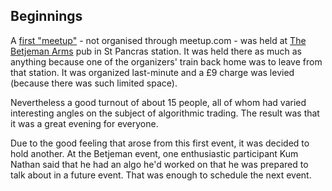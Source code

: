 ## Beginnings

A [first "meetup"](https://www.eventbrite.co.uk/e/algorithmic-trading-meet-greet-tickets-819926100037) - not organised through meetup.com - was held at [The Betjeman Arms](https://www.thebetjemanarms.co.uk/) pub in St Pancras station.  It was held there as much as anything because one of the organizers' train back home was to leave from that station.  It was organized last-minute and a £9 charge was levied (because there was such limited space).  

Nevertheless a good turnout of about 15 people, all of whom had varied interesting angles on the subject of algorithmic trading.  The result was that it was a great evening for everyone.

Due to the good feeling that arose from this first event, it was decided to hold another.  At the Betjeman event, one enthusiastic participant Kum Nathan said that he had an algo he'd worked on that he was prepared to talk about in a future event.  That was enough to schedule the next event.
